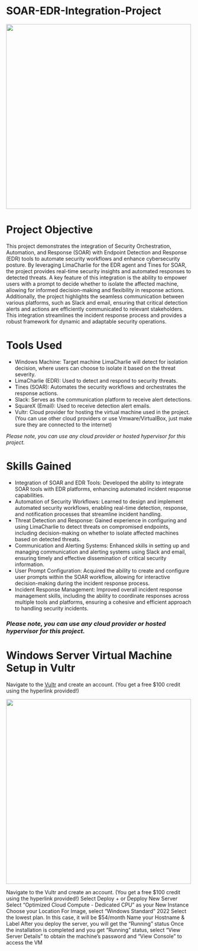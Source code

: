 # SOAR-EDR-Integration-Project 
<img src="https://github.com/user-attachments/assets/d56e2f15-344c-460a-8467-cc0542b516ba" width="500" />

# Project Objective
This project demonstrates the integration of Security Orchestration, Automation, and Response (SOAR) with Endpoint Detection and Response (EDR) tools to automate security workflows and enhance cybersecurity posture. By leveraging LimaCharlie for the EDR agent and Tines for SOAR, the project provides real-time security insights and automated responses to detected threats. A key feature of this integration is the ability to empower users with a prompt to decide whether to isolate the affected machine, allowing for informed decision-making and flexibility in response actions. Additionally, the project highlights the seamless communication between various platforms, such as Slack and email, ensuring that critical detection alerts and actions are efficiently communicated to relevant stakeholders. This integration streamlines the incident response process and provides a robust framework for dynamic and adaptable security operations.

# Tools Used
- Windows Machine: Target machine LimaCharlie will detect for isolation decision, where users can choose to     isolate it based on the threat severity.
- LimaCharlie (EDR): Used to detect and respond to security threats.
- Tines (SOAR): Automates the security workflows and orchestrates the response actions.
- Slack: Serves as the communication platform to receive alert detections.
- SquareX (Email): Used to receive detection alert emails.
- Vultr: Cloud provider for hosting the virtual machine used in the project. (You can use other cloud providers or use Vmware/VirtualBox, just make sure they are connected to the internet)

*Please note, you can use any cloud provider or hosted hypervisor for this project.*

# Skills Gained 
- Integration of SOAR and EDR Tools: Developed the ability to integrate SOAR tools with EDR platforms, enhancing automated incident response capabilities.
- Automation of Security Workflows: Learned to design and implement automated security workflows, enabling real-time detection, response, and notification processes that streamline incident handling.
- Threat Detection and Response: Gained experience in configuring and using LimaCharlie to detect threats on compromised endpoints, including decision-making on whether to isolate affected machines based on detected threats.
- Communication and Alerting Systems: Enhanced skills in setting up and managing communication and alerting systems using Slack and email, ensuring timely and effective dissemination of critical security information.
- User Prompt Configuration: Acquired the ability to create and configure user prompts within the SOAR workflow, allowing for interactive decision-making during the incident response process.
- Incident Response Management: Improved overall incident response management skills, including the ability to coordinate responses across multiple tools and platforms, ensuring a cohesive and efficient approach to handling security incidents.


### *Please note, you can use any cloud provider or hosted hypervisor for this project.*

# Windows Server Virtual Machine Setup in Vultr 

Navigate to the [Vultr](https://www.vultr.com/) and create an account. (You get a free $100 credit using the hyperlink provided!)



<img src="https://github.com/user-attachments/assets/474105bc-a6b0-4384-8452-0bd3122660e1" width="500" />

Navigate to the Vultr and create an account. (You get a free $100 credit using the hyperlink provided!)
Select Deploy + or Depploy New Server 
Select “Optimized Cloud Compute - Dedicated CPU” as your New Instance
Choose your Location 
For Image, select “Windows Standard” 2022
Select the lowest plan. In this case, it will be $54/month
Name your Hostname & Label 
After you deploy the server, you will get the “Running” status
Once the installation is completed and you get “Running” status, select “View Server Details” to obtain the machine’s password and “View Console” to access the VM
